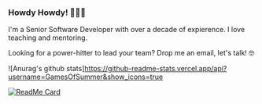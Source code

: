 ### Howdy Howdy! 👋👋👋

I'm a Senior Software Developer with over a decade of expierence. I love teaching and mentoring. 

Looking for a power-hitter to lead your team? Drop me an email, let's talk! 🤓

![Anurag's github stats]https://github-readme-stats.vercel.app/api?username=GamesOfSummer&show_icons=true

[![ReadMe Card](https://github-readme-stats.vercel.app/api/pin/?username=gamesofsummer&repo=github-readme-stats)](https://github.com/gamesofsummer/gamesofsummer)

<!--
**GamesOfSummer/GamesOfSummer** is a ✨ _special_ ✨ repository because its `README.md` (this file) appears on your GitHub profile.

Here are some ideas to get you started:

- 🔭 I’m currently working on ...
- 🌱 I’m currently learning ...
- 👯 I’m looking to collaborate on ...
- 🤔 I’m looking for help with ...
- 💬 Ask me about ...
- 📫 How to reach me: ...
- 😄 Pronouns: ...
- ⚡ Fun fact: ...
-->
